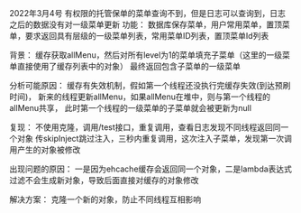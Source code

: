 2022年3月4号 有权限的托管保单的菜单查询不到，但是日志可以查询到，日志之后的数据没有对一级菜单更新
功能：
数据库保存菜单，用户常用菜单，置顶菜单，要求返回具有层级的一级菜单列表，常用菜单ID列表，置顶菜单Id列表

背景：
缓存获取allMenu，然后对所有level为1的菜单填充子菜单（这里的一级菜单直接使用了缓存列表中的对象）
最终返回包含子菜单的一级菜单

分析可能原因：
缓存有失效机制，假如第一个线程还没执行完缓存失效(到达预刷时间)，
新来的线程更新allMenu，如果allMenu在堆中，则与第一个线程的allMenu共享，
此时第一个线程的一级菜单的子菜单就会被更新为null

复现：
不使用克隆，调用/test接口，重复调用，查看日志发现不同线程返回同一个对象
传skipInject跳过注入，三秒内重复调用，这次注入子菜单，发现第一次调用产生的对象被修改

出现问题的原因：
一是因为ehcache缓存会返回同一个对象，二是lambda表达式过滤不会生成新对象，导致后面直接对缓存的对象修改

解决方案：
克隆一个新的对象，防止不同线程互相影响